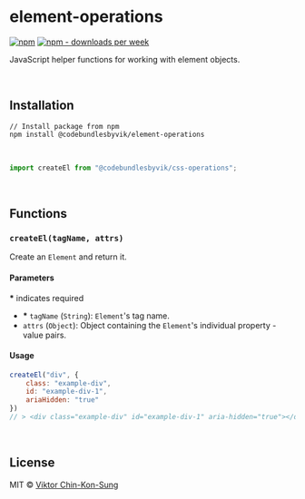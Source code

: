 # element-operations
[![npm](https://img.shields.io/npm/v/@codebundlesbyvik/element-operations)](https://www.npmjs.com/package/@codebundlesbyvik/element-operations)
[![npm - downloads per week](https://img.shields.io/npm/dw/@codebundlesbyvik/element-operations)](https://www.npmjs.com/package/@codebundlesbyvik/element-operations)

JavaScript helper functions for working with element objects.

<br>

## Installation

``` shell
// Install package from npm
npm install @codebundlesbyvik/element-operations
```

<br>

``` javascript
import createEl from "@codebundlesbyvik/css-operations";
```

<br>

## Functions

### `createEl(tagName, attrs)`

Create an `Element` and return it.

#### Parameters

**\*** indicates required

 - **\*** `tagName` (`String`): `Element`'s tag name.
 - `attrs` (`Object`): Object containing the `Element`'s individual property - value pairs.

#### Usage

```javascript
createEl("div", {
    class: "example-div",
    id: "example-div-1",
    ariaHidden: "true"
})
// > <div class="example-div" id="example-div-1" aria-hidden="true"></div>
```

<br>

## License

MIT © [Viktor Chin-Kon-Sung](https://github.com/vikputthiscodeongit)
